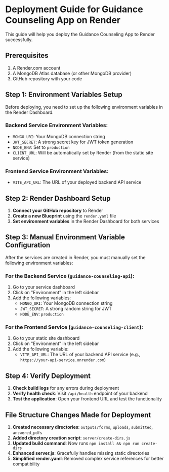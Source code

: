 # Deployment Guide for Guidance Counseling App on Render

This guide will help you deploy the Guidance Counseling App to Render successfully.

## Prerequisites

1. A Render.com account
2. A MongoDB Atlas database (or other MongoDB provider)
3. GitHub repository with your code

## Step 1: Environment Variables Setup

Before deploying, you need to set up the following environment variables in the Render Dashboard:

### Backend Service Environment Variables:
- `MONGO_URI`: Your MongoDB connection string
- `JWT_SECRET`: A strong secret key for JWT token generation
- `NODE_ENV`: Set to `production`
- `CLIENT_URL`: Will be automatically set by Render (from the static site service)

### Frontend Service Environment Variables:
- `VITE_API_URL`: The URL of your deployed backend API service

## Step 2: Render Dashboard Setup

1. **Connect your GitHub repository** to Render
2. **Create a new Blueprint** using the `render.yaml` file
3. **Set environment variables** in the Render Dashboard for both services

## Step 3: Manual Environment Variable Configuration

After the services are created in Render, you must manually set the following environment variables:

### For the Backend Service (`guidance-counseling-api`):
1. Go to your service dashboard
2. Click on "Environment" in the left sidebar
3. Add the following variables:
   - `MONGO_URI`: Your MongoDB connection string
   - `JWT_SECRET`: A strong random string for JWT
   - `NODE_ENV`: `production`

### For the Frontend Service (`guidance-counseling-client`):
1. Go to your static site dashboard
2. Click on "Environment" in the left sidebar
3. Add the following variable:
   - `VITE_API_URL`: The URL of your backend API service (e.g., `https://your-api-service.onrender.com`)

## Step 4: Verify Deployment

1. **Check build logs** for any errors during deployment
2. **Verify health check**: Visit `/api/health` endpoint of your backend
3. **Test the application**: Open your frontend URL and test the functionality

## File Structure Changes Made for Deployment

1. **Created necessary directories**: `outputs/forms`, `uploads`, `submitted`, `answered_pdfs`
2. **Added directory creation script**: `server/create-dirs.js`
3. **Updated build command**: Now runs `npm install && npm run create-dirs`
4. **Enhanced server.js**: Gracefully handles missing static directories
5. **Simplified render.yaml**: Removed complex service references for better compatibility
